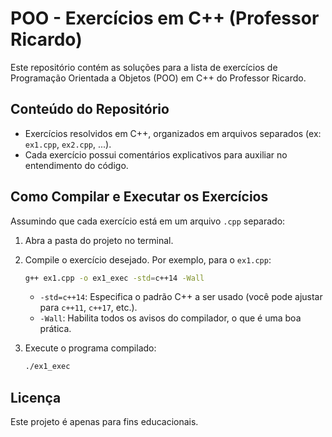 # POO - Exercícios em C++ (Professor Ricardo)

Este repositório contém as soluções para a lista de exercícios de Programação Orientada a Objetos (POO) em C++ do Professor Ricardo.

## Conteúdo do Repositório

- Exercícios resolvidos em C++, organizados em arquivos separados (ex: `ex1.cpp`, `ex2.cpp`, ...).
- Cada exercício possui comentários explicativos para auxiliar no entendimento do código.

## Como Compilar e Executar os Exercícios

Assumindo que cada exercício está em um arquivo `.cpp` separado:

1. Abra a pasta do projeto no terminal.
2. Compile o exercício desejado. Por exemplo, para o `ex1.cpp`:

   ```bash
   g++ ex1.cpp -o ex1_exec -std=c++14 -Wall
   ```

   - `-std=c++14`: Especifica o padrão C++ a ser usado (você pode ajustar para `c++11`, `c++17`, etc.).
   - `-Wall`: Habilita todos os avisos do compilador, o que é uma boa prática.

3. Execute o programa compilado:

   ```bash
   ./ex1_exec
   ```



## Licença

Este projeto é apenas para fins educacionais.